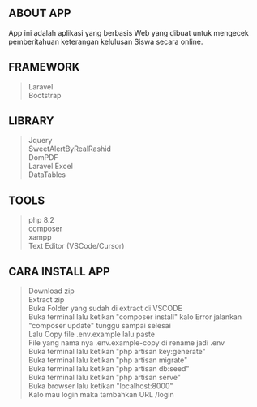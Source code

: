 ## ABOUT APP
App ini adalah aplikasi yang berbasis Web yang dibuat untuk mengecek pemberitahuan keterangan kelulusan Siswa secara online.

## FRAMEWORK
> Laravel <br>
> Bootstrap <br>


## LIBRARY
> Jquery <br>
> SweetAlertByRealRashid <br>
> DomPDF <br>
> Laravel Excel <br>
> DataTables <br>

## TOOLS
> php 8.2 <br>
> composer <br>
> xampp <br>
> Text Editor (VSCode/Cursor) <br>

## CARA INSTALL APP
> Download zip <br>
> Extract zip <br>
> Buka Folder yang sudah di extract di VSCODE <br>
> Buka terminal lalu ketikan "composer install" kalo Error jalankan "composer update" tunggu sampai selesai  <br>
> Lalu Copy file .env.example lalu paste <br>
> File yang nama nya .env.example-copy di rename jadi .env <br>
> Buka terminal lalu ketikan "php artisan key:generate" <br>
> Buka terminal lalu ketikan "php artisan migrate" <br>
> Buka terminal lalu ketikan "php artisan db:seed" <br>
> Buka terminal lalu ketikan "php artisan serve" <br>
> Buka browser lalu ketikan "localhost:8000" <br>
> Kalo mau login maka tambahkan URL /login <br>







